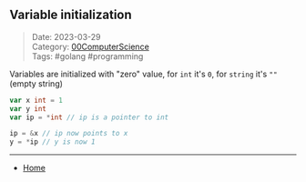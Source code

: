 ## Variable initialization
 
>Date: 2023-03-29  
>Category: [00ComputerScience](links/00ComputerScience.md)  
>Tags: #golang #programming  

Variables are initialized with "zero" value, for `int` it's `0`, for `string` it's `""` (empty string)
```go
var x int = 1
var y int
var ip = *int // ip is a pointer to int

ip = &x // ip now points to x
y = *ip // y is now 1
```

---
- [Home](https://heartthymes.github.io)